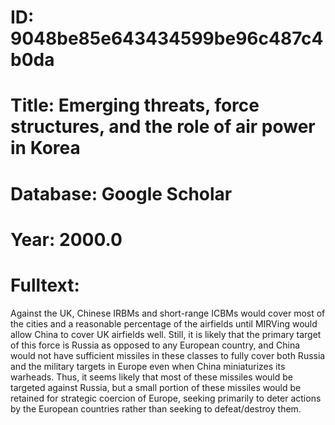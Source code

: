 # ID: 9048be85e643434599be96c487c4b0da
# Title: Emerging threats, force structures, and the role of air power in Korea
# Database: Google Scholar
# Year: 2000.0
# Fulltext:
Against the UK, Chinese IRBMs and short-range ICBMs would cover most of the cities and a reasonable percentage of the airfields until MIRVing would allow China to cover UK airfields well.
Still, it is likely that the primary target of this force is Russia as opposed to any European country, and China would not have sufficient missiles in these classes to fully cover both Russia and the military targets in Europe even when China miniaturizes its warheads.
Thus, it seems likely that most of these missiles would be targeted against Russia, but a small portion of these missiles would be retained for strategic coercion of Europe, seeking primarily to deter actions by the European countries rather than seeking to defeat/destroy them.